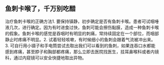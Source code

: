 ## 鱼刺卡喉了，千万别吃醋


治疗鱼刺卡喉的正确方法1. 要保持镇静，初步确定是否有鱼刺卡喉。患者可试咽唾液几次，进行确定。因为有时进食过快，鱼刺可能会擦伤黏膜，造成一种鱼刺卡喉的假象。鱼刺卡喉的感觉是吞咽时有明显的刺痛，常持续固定在一个部位，而咽部静止时疼痛不明显。2. 试着轻轻咳嗽，有时候细小的鱼刺会跟着气流被冲出来。3. 可自行用小镊子和手电筒尝试去取出我们可以看到的鱼刺，如果连吞口水都能感到疼痛，甚至脖子和胸部都疼痛，那么立即去医院找医生，挂耳鼻喉科或者内镜科，通过内窥镜可以安全快捷地取出异物。